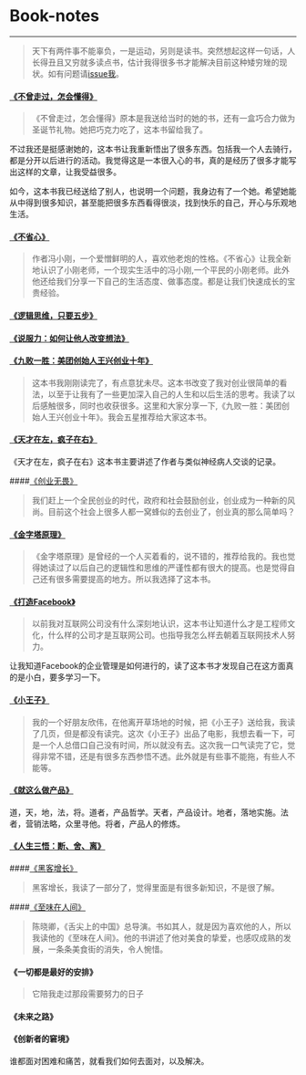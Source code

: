 # Book-notes

---
> 天下有两件事不能辜负，一是运动，另则是读书。突然想起这样一句话，人长得丑且又穷就多读点书，估计我得很多书才能解决目前这种矮穷矬的现状。如有问题请[issue我](https://github.com/guohongjun/Book-notes/issues)。

#### [《不曾走过，怎会懂得》](https://github.com/guohongjun/Book-notes/blob/master/notes/%E4%B8%8D%E6%9B%BE%E8%B5%B0%E8%BF%87%20%E6%80%8E%E4%BC%9A%E6%87%82%E5%BE%97.md)

> 《不曾走过，怎会懂得》原本是我送给当时的她的书，还有一盒巧合力做为圣诞节礼物。她把巧克力吃了，这本书留给我了。

不过我还是挺感谢她的，这本书让我重新悟出了很多东西。包括我一个人去骑行，都是分开以后进行的活动。我觉得这是一本很入心的书，真的是经历了很多才能写出这样的文章，让我受益很多。

如今，这本书我已经送给了别人，也说明一个问题，我身边有了一个她。希望她能从中得到很多知识，甚至能把很多东西看得很淡，找到快乐的自己，开心与乐观地生活。	

#### [《不省心》](https://github.com/guohongjun/Book-notes/blob/master/notes/%E4%B8%8D%E7%9C%81%E5%BF%83.md)

> 作者冯小刚，一个爱憎鲜明的人，喜欢他老炮的性格。《不省心》让我全新地认识了小刚老师，一个现实生活中的冯小刚,一个平民的小刚老师。此外他还给我们分享一下自己的生活态度、做事态度。都是让我们快速成长的宝贵经验。

#### [《逻辑思维，只要五步》](https://github.com/guohongjun/Book-notes/blob/master/notes/%E9%80%BB%E8%BE%91%E6%80%9D%E7%BB%B4%EF%BC%8C%E5%8F%AA%E8%A6%81%E4%BA%94%E6%AD%A5.md)

#### [《说服力：如何让他人改变想法》](https://github.com/guohongjun/Book-notes/blob/master/notes/%E8%AF%B4%E6%9C%8D%E5%8A%9B%EF%BC%9A%E5%A6%82%E4%BD%95%E8%AE%A9%E4%BB%96%E4%BA%BA%E6%94%B9%E5%8F%98%E6%83%B3%E6%B3%95.md)

#### [《九败一胜：美团创始人王兴创业十年》](https://github.com/guohongjun/Book-notes/blob/master/notes/%E4%B9%9D%E8%B4%A5%E4%B8%80%E8%83%9C.markdown)
> 这本书我刚刚读完了，有点意犹未尽。这本书改变了我对创业很简单的看法，以至于让我有了一些更加深入自己的人生和以后生活的思考。我读了以后感触很多，同时也收获很多。这里和大家分享一下,《九败一胜：美团创始人王兴创业十年》。我会五星推荐给大家这本书。

#### [《天才在左，疯子在右》](https://github.com/guohongjun/Book-notes/blob/master/notes/%E5%A4%A9%E6%89%8D%E5%9C%A8%E5%B7%A6%EF%BC%8C%E7%96%AF%E5%AD%90%E5%9C%A8%E5%8F%B3.md)
《天才在左，疯子在右》这本书主要讲述了作者与类似神经病人交谈的记录。


####[《创业无畏》](https://github.com/guohongjun/Book-notes/blob/master/notes/%E5%88%9B%E4%B8%9A%E6%97%A0%E7%95%8F.md)
> 我们赶上一个全民创业的时代，政府和社会鼓励创业，创业成为一种新的风尚。目前这个社会上很多人都一窝蜂似的去创业了，创业真的那么简单吗？

#### [《金字塔原理》](https://github.com/guohongjun/Book-notes/blob/master/notes/%E9%87%91%E5%AD%97%E5%A1%94%E5%8E%9F%E7%90%86.md)

> 《金字塔原理》是曾经的一个人买着看的，说不错的，推荐给我的。我也觉得她读过了以后自己的逻辑性和思维的严谨性都有很大的提高。也是觉得自己还有很多需要提高的地方。所以我选择了这本书。

#### [《打造Facebook》](https://github.com/guohongjun/Book-notes/blob/master/notes/%E6%89%93%E9%80%A0Facebook.md)

> 以前我对互联网公司没有什么深刻地认识，这本书让知道什么才是工程师文化，什么样的公司才是互联网公司。也指导我怎么样去朝着互联网技术人努力。

让我知道Facebook的企业管理是如何进行的，读了这本书才发现自己在这方面真的是小白，要多学习一下。

#### [《小王子》](https://github.com/guohongjun/Book-notes/blob/master/notes/%E5%B0%8F%E7%8E%8B%E5%AD%90.md)
> 我的一个好朋友欣伟，在他离开草场地的时候，把《小王子》送给我，我读了几页，但是都没有读完。这次《小王子》出品了电影，我想去看一下，可是一个人总借口自己没有时间，所以就没有去。这次我一口气读完了它，觉得非常不错，还是有很多东西参悟不透。此外就是有些事不能拖，有些人不能等。

#### [《就这么做产品》](https://github.com/guohongjun/Book-notes/blob/master/notes/%E5%B0%B1%E8%BF%99%E4%B9%88%E5%81%9A%E4%BA%A7%E5%93%81.md)
道，天，地，法，将。道者，产品哲学。天者，产品设计。地者，落地实施。法者，营销法略，众里寻他。将者，产品人的修炼。

#### [《人生三悟：断、舍、离》](https://github.com/guohongjun/Book-notes/blob/master/notes/%E4%BA%BA%E7%94%9F%E4%B8%89%E6%82%9F%EF%BC%9A%E6%96%AD%E3%80%81%E8%88%8D%E3%80%81%E7%A6%BB.md)

####[《黑客增长》](https://github.com/guohongjun/Book-notes/blob/master/notes/%E5%A2%9E%E9%95%BF%E9%BB%91%E5%AE%A2.md)

> 黑客增长，我读了一部分了，觉得里面是有很多新知识，不是很了解。



####[《至味在人间》](https://github.com/guohongjun/Book-notes/blob/master/notes/%E5%A2%9E%E9%95%BF%E9%BB%91%E5%AE%A2.md)

> 陈晓卿，《舌尖上的中国》总导演。书如其人，就是因为喜欢他的人，所以我读他的《至味在人间》。他的书讲述了他对美食的挚爱，也感叹成熟的发展，一条条美食街的消失，令人惋惜。

#### 《一切都是最好的安排》
> 它陪我走过那段需要努力的日子

#### 《未来之路》


#### 《创新者的窘境》
谁都面对困难和痛苦，就看我们如何去面对，以及解决。
